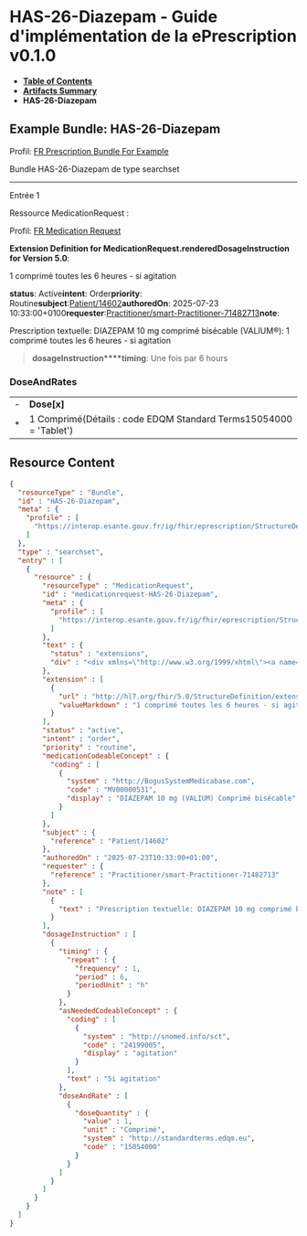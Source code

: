 # HAS-26-Diazepam - Guide d'implémentation de la ePrescription v0.1.0

* [**Table of Contents**](toc.md)
* [**Artifacts Summary**](artifacts.md)
* **HAS-26-Diazepam**

## Example Bundle: HAS-26-Diazepam

Profil: [FR Prescription Bundle For Example](StructureDefinition-fr-prescription-bundle-for-example.md)

Bundle HAS-26-Diazepam de type searchset

-------

Entrée 1

Ressource MedicationRequest :

> 

Profil: [FR Medication Request](StructureDefinition-fr-medicationrequest.md)

**Extension Definition for MedicationRequest.renderedDosageInstruction for Version 5.0**:

1 comprimé toutes les 6 heures - si agitation

**status**: Active**intent**: Order**priority**: Routine**subject**:[Patient/14602](Patient/14602)**authoredOn**: 2025-07-23 10:33:00+0100**requester**:[Practitioner/smart-Practitioner-71482713](Practitioner/smart-Practitioner-71482713)**note**:
> 

Prescription textuelle: DIAZEPAM 10 mg comprimé bisécable (VALIUM®): 1 comprimé toutes les 6 heures - si agitation​


> **dosageInstruction****timing**: Une fois par 6 hours

### DoseAndRates

| | |
| :--- | :--- |
| - | **Dose[x]** |
| * | 1 Comprimé(Détails : code EDQM Standard Terms15054000 = 'Tablet') |





## Resource Content

```json
{
  "resourceType" : "Bundle",
  "id" : "HAS-26-Diazepam",
  "meta" : {
    "profile" : [
      "https://interop.esante.gouv.fr/ig/fhir/eprescription/StructureDefinition/fr-prescription-bundle-for-example"
    ]
  },
  "type" : "searchset",
  "entry" : [
    {
      "resource" : {
        "resourceType" : "MedicationRequest",
        "id" : "medicationrequest-HAS-26-Diazepam",
        "meta" : {
          "profile" : [
            "https://interop.esante.gouv.fr/ig/fhir/eprescription/StructureDefinition/fr-medicationrequest"
          ]
        },
        "text" : {
          "status" : "extensions",
          "div" : "<div xmlns=\"http://www.w3.org/1999/xhtml\"><a name=\"MedicationRequest_medicationrequest-HAS-26-Diazepam\"> </a><p class=\"res-header-id\"><b>Narratif généré : PrescriptionMédicamenteuseTODO medicationrequest-HAS-26-Diazepam</b></p><a name=\"medicationrequest-HAS-26-Diazepam\"> </a><a name=\"hcmedicationrequest-HAS-26-Diazepam\"> </a><div style=\"display: inline-block; background-color: #d9e0e7; padding: 6px; margin: 4px; border: 1px solid #8da1b4; border-radius: 5px; line-height: 60%\"><p style=\"margin-bottom: 0px\"/><p style=\"margin-bottom: 0px\">Profil: <a href=\"StructureDefinition-fr-medicationrequest.html\">FR Medication Request</a></p></div><p><b>Extension Definition for MedicationRequest.renderedDosageInstruction for Version 5.0</b>: </p><div><p>1 comprimé toutes les 6 heures - si agitation</p>\n</div><p><b>status</b>: Active</p><p><b>intent</b>: Order</p><p><b>priority</b>: Routine</p><p><b>medication</b>: <span title=\"Codes :{http://BogusSystemMedicabase.com MV00000531}\">DIAZEPAM 10 mg (VALIUM) Comprimé bisécable</span></p><p><b>subject</b>: <a href=\"Patient/14602\">Patient/14602</a></p><p><b>authoredOn</b>: 2025-07-23 10:33:00+0100</p><p><b>requester</b>: <a href=\"Practitioner/smart-Practitioner-71482713\">Practitioner/smart-Practitioner-71482713</a></p><p><b>note</b>: </p><blockquote><div><p>Prescription textuelle: DIAZEPAM 10 mg comprimé bisécable (VALIUM®): 1 comprimé toutes les 6 heures - si agitation​</p>\n</div></blockquote><blockquote><p><b>dosageInstruction</b></p><p><b>timing</b>: Une fois par 6 hours</p><p><b>asNeeded</b>: <span title=\"Codes :{http://snomed.info/sct 24199005}\">Si agitation</span></p><h3>DoseAndRates</h3><table class=\"grid\"><tr><td style=\"display: none\">-</td><td><b>Dose[x]</b></td></tr><tr><td style=\"display: none\">*</td><td>1 Comprimé<span style=\"background: LightGoldenRodYellow\"> (Détails : code EDQM Standard Terms15054000 = 'Tablet')</span></td></tr></table></blockquote></div>"
        },
        "extension" : [
          {
            "url" : "http://hl7.org/fhir/5.0/StructureDefinition/extension-MedicationRequest.renderedDosageInstruction",
            "valueMarkdown" : "1 comprimé toutes les 6 heures - si agitation"
          }
        ],
        "status" : "active",
        "intent" : "order",
        "priority" : "routine",
        "medicationCodeableConcept" : {
          "coding" : [
            {
              "system" : "http://BogusSystemMedicabase.com",
              "code" : "MV00000531",
              "display" : "DIAZEPAM 10 mg (VALIUM) Comprimé bisécable"
            }
          ]
        },
        "subject" : {
          "reference" : "Patient/14602"
        },
        "authoredOn" : "2025-07-23T10:33:00+01:00",
        "requester" : {
          "reference" : "Practitioner/smart-Practitioner-71482713"
        },
        "note" : [
          {
            "text" : "Prescription textuelle: DIAZEPAM 10 mg comprimé bisécable (VALIUM®): 1 comprimé toutes les 6 heures - si agitation​"
          }
        ],
        "dosageInstruction" : [
          {
            "timing" : {
              "repeat" : {
                "frequency" : 1,
                "period" : 6,
                "periodUnit" : "h"
              }
            },
            "asNeededCodeableConcept" : {
              "coding" : [
                {
                  "system" : "http://snomed.info/sct",
                  "code" : "24199005",
                  "display" : "agitation"
                }
              ],
              "text" : "Si agitation"
            },
            "doseAndRate" : [
              {
                "doseQuantity" : {
                  "value" : 1,
                  "unit" : "Comprimé",
                  "system" : "http://standardterms.edqm.eu",
                  "code" : "15054000"
                }
              }
            ]
          }
        ]
      }
    }
  ]
}

```
